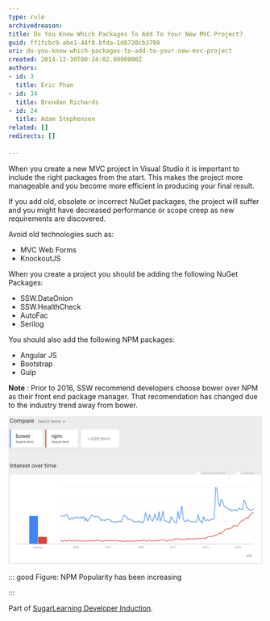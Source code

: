 ```yaml
---
type: rule
archivedreason: 
title: Do You Know Which Packages To Add To Your New MVC Project?
guid: ff1fcbc9-abe1-44f8-bfda-1d8720cb3799
uri: do-you-know-which-packages-to-add-to-your-new-mvc-project
created: 2014-12-30T00:24:02.0000000Z
authors:
- id: 3
  title: Eric Phan
- id: 34
  title: Brendan Richards
- id: 24
  title: Adam Stephensen
related: []
redirects: []

---
```


When you create a new MVC project in Visual Studio it is important to include the right packages from the start. This makes the project more manageable and you become more efficient in producing your final result.

<!--endintro-->

If you add old, obsolete or incorrect NuGet packages, the project will suffer and you might have decreased performance or scope creep as new requirements are discovered.

Avoid old technologies such as:

* MVC Web Forms
* KnockoutJS

When you create a project you should be adding the following NuGet Packages:

* SSW.DataOnion
* SSW.HealthCheck
* AutoFac
* Serilog


You should also add the following NPM  packages:

* Angular JS
* Bootstrap
* Gulp


**Note** : Prior to 2016, SSW recommend developers choose bower over NPM as their front end package manager. That recomendation has changed due to the industry trend away from bower.


![](Bower_v_NPM.png)


::: good
Figure: NPM Popularity has been increasing

:::


Part of     [SugarLearning Developer Induction](https://sugarlearning.com/companies/SSW/modules/5099/induction-day-3-developer-induction).
